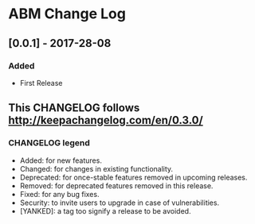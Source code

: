 # ABM Change Log

## [0.0.1] - 2017-28-08
### Added
- First Release

## This CHANGELOG follows http://keepachangelog.com/en/0.3.0/
### CHANGELOG legend

- Added: for new features.
- Changed: for changes in existing functionality.
- Deprecated: for once-stable features removed in upcoming releases.
- Removed: for deprecated features removed in this release.
- Fixed: for any bug fixes.
- Security: to invite users to upgrade in case of vulnerabilities.
- [YANKED]: a tag too signify a release to be avoided.
